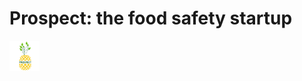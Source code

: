 # Prospect: the food safety startup

<img src="https://github.com/juancolonna/prospect/blob/main/logo_2.png" width="48">
